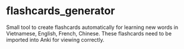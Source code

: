 # flashcards_generator
Small tool to create flashcards automatically for learning new words in Vietnamese, English, French, Chinese. These flashcards need to be imported into Anki for viewing correctly.
